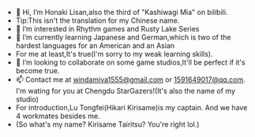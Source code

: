 - 👋 Hi, I’m Honaki Lisan,also the third of "Kashiwagi Mia" on bilibili.
- Tip:This isn't the translation for my Chinese name.
- 👀 I’m interested in Rhythm games and Rusty Lake Series
- 🌱 I’m currently learning Japanese and German,which is two of the hardest languages for an American and an Asian
- For me at least,It's true(I'm sorry to my weak learning skills).
- 💞️ I’m looking to collaborate on some game studios,It'll be perfect if it's become true.
- 📫 Contact me at windamiya1555@gmail.com or 1591649017@qq.com. I'm wating for you at Chengdu StarGazers!(It's also the name of my studio)
- For introduction,Lu Tongfei(Hikari Kirisame)is my captain. And we have 4 workmates besides me.
- (So what's my name? Kirisame Tairitsu? You're right lol.)





<!---
HonakiLisan2048/HonakiLisan2048 is a ✨ special ✨ repository because its `README.md` (this file) appears on your GitHub profile.
You can click the Preview link to take a look at your changes.
--->
